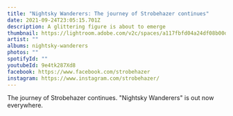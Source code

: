```yaml
---
title: "Nightsky Wanderers: The journey of Strobehazer continues"
date: 2021-09-24T23:05:15.701Z
description: A glittering figure is about to emerge
thumbnail: https://lightroom.adobe.com/v2c/spaces/a117fbfd04a24df08b00dc7343422215/assets/2268d4c364beccfa44936b31e806b6a7/revisions/527a73b5846044ea9dc61f4ab26c144a/renditions/2f3f23a1f7589488f591c38783d4c279
artist: ""
albums: nightsky-wanderers
photos: ""
spotifyId: ""
youtubeId: 9e4tk287Xd8
facebook: https://www.facebook.com/strobehazer
instagram: https://www.instagram.com/strobehazer/
---
```



The journey of Strobehazer continues. "Nightsky Wanderers" is out now everywhere. 